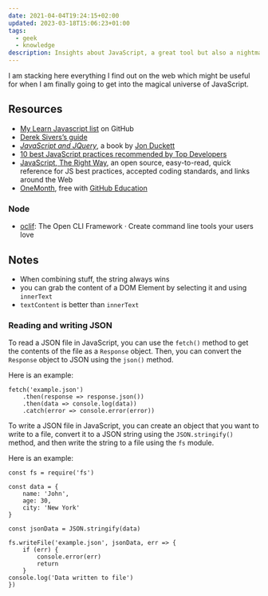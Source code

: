 ```yaml
---
date: 2021-04-04T19:24:15+02:00
updated: 2023-03-18T15:06:23+01:00
tags:
  - geek
  - knowledge
description: Insights about JavaScript, a great tool but also a nightmare.
---
```

I am stacking here everything I find out on the web which might be useful for when I am finally going to get into the magical universe of JavaScript.

## Resources

- [My Learn Javascript list](https://github.com/stars/xplosionmind/lists/javascript '“JavaScript„ list on GitHub') on GitHub
- [Derek Sivers’s guide](https://sivers.org/learn-js)
- <cite><a href='http://www.javascriptbook.com/' target='_blank' title='JavaScript and JQuery'>JavaScript and JQuery</a></cite>, a book by [Jon Duckett](https://en.wikipedia.org/wiki/John_Duckett 'Jon Duckett on Wikipedia')
- [10 best JavaScript practices recommended by Top Developers](https://blog.hrithwik.me/10-best-javascript-practices-recommended-by-top-developers '10 best JavaScript practices recommended by Top Developers')
- [JavaScript, The Right Way](https://jstherightway.org/ 'JavaScript, The Right Way'), an open source, easy-to-read, quick reference for JS best practices, accepted coding standards, and links around the Web
- [OneMonth](https://onemonth.com/ 'OneMonth official website'), free with [GitHub Education](https://education.github.com 'GitHub Education')

### Node

- [oclif](https://oclif.io 'The Open CLI Framework'): The Open CLI Framework · Create command line tools your users love

## Notes

- When combining stuff, the string always wins
- you can grab the content of a DOM Element by selecting it and using `innerText`
- `textContent` is better than `innerText`

### Reading and writing JSON

To read a JSON file in JavaScript, you can use the `fetch()` method to get the contents of the file as a `Response` object. Then, you can convert the `Response` object to JSON using the `json()` method.

Here is an example:

```
fetch('example.json')
	.then(response => response.json())
	.then(data => console.log(data))
	.catch(error => console.error(error))
```

To write a JSON file in JavaScript, you can create an object that you want to write to a file, convert it to a JSON string using the `JSON.stringify()` method, and then write the string to a file using the `fs` module.

Here is an example:

```
const fs = require('fs')

const data = {
	name: 'John',
	age: 30,
	city: 'New York'
}

const jsonData = JSON.stringify(data)

fs.writeFile('example.json', jsonData, err => {
	if (err) {
		console.error(err)
		return
	}
console.log('Data written to file')
})
```
